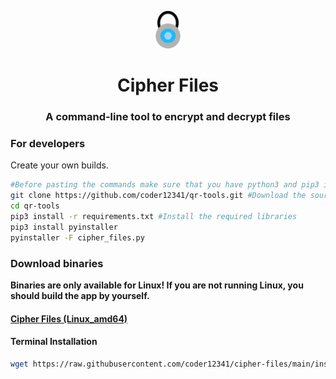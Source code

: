 <p align='center'>
<img src=icon.png height="60">
<h1 align='center'>Cipher Files</h1>
</p>
<p align='center'>
</p>
<p align='center'>
  <h3 align='center'>A command-line tool to encrypt and decrypt files</h3>
</p>

### For developers

Create your own builds.

``` bash
#Before pasting the commands make sure that you have python3 and pip3 installed!
git clone https://github.com/coder12341/qr-tools.git #Download the source code
cd qr-tools
pip3 install -r requirements.txt #Install the required libraries
pip3 install pyinstaller
pyinstaller -F cipher_files.py
```

### Download binaries

**Binaries are only available for Linux! If you are not running Linux, you should build the app by yourself.**

#### [Cipher Files (Linux_amd64)](https://github.com/coder12341/cipher-files/releases/download/1.0.0/cipher-files_linux_amd64)

#### Terminal Installation
```bash
wget https://raw.githubusercontent.com/coder12341/cipher-files/main/install.sh && chmod +x install.sh && sudo ./install.sh && rm install.sh && echo Installed!
```

